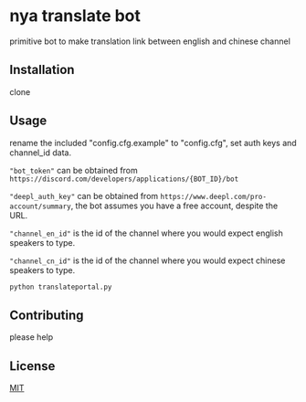 # nya translate bot

primitive bot to make translation link between english and chinese channel

## Installation

clone

## Usage

rename the included "config.cfg.example" to "config.cfg", set auth keys and channel_id data.

`"bot_token"` can be obtained from `https://discord.com/developers/applications/{BOT_ID}/bot`

`"deepl_auth_key"` can be obtained from `https://www.deepl.com/pro-account/summary`, the bot assumes you have a free account, despite the URL.

`"channel_en_id"` is the id of the channel where you would expect english speakers to type.

`"channel_cn_id"` is the id of the channel where you would expect chinese speakers to type.

```bash
python translateportal.py
```

## Contributing

please help

## License
[MIT](https://choosealicense.com/licenses/mit/)